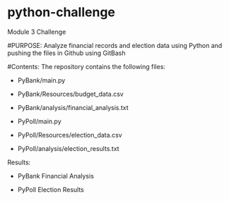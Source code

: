 # python-challenge
Module 3 Challenge

#PURPOSE:
Analyze financial records and election data using Python and pushing the files in Github using GitBash

#Contents:
The repository contains the following files:
- PyBank/main.py
- PyBank/Resources/budget_data.csv
- PyBank/analysis/financial_analysis.txt

- PyPoll/main.py
- PyPoll/Resources/election_data.csv
- PyPoll/analysis/election_results.txt

Results:

- PyBank Financial Analysis

- PyPoll Election Results
